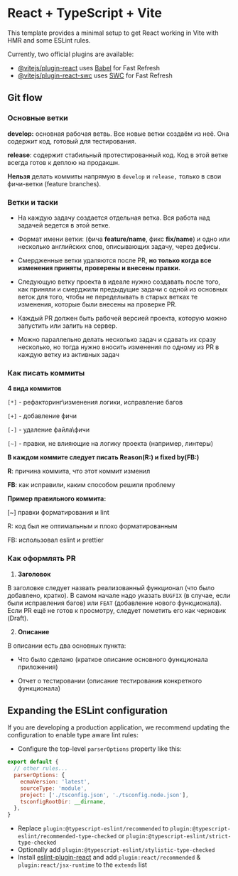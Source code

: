 # React + TypeScript + Vite

This template provides a minimal setup to get React working in Vite with HMR and some ESLint rules.

Currently, two official plugins are available:

- [@vitejs/plugin-react](https://github.com/vitejs/vite-plugin-react/blob/main/packages/plugin-react/README.md) uses [Babel](https://babeljs.io/) for Fast Refresh
- [@vitejs/plugin-react-swc](https://github.com/vitejs/vite-plugin-react-swc) uses [SWC](https://swc.rs/) for Fast Refresh

## Git flow

### Основные ветки

**develop:** основная рабочая ветвь. Все новые ветки создаём из неё. Она содержит код, готовый для тестирования.

**release**: содержит стабильный протестированный код. Код в этой ветке всегда готов к деплою на продакшн.

**Нельзя** делать коммиты напрямую в `develop` и `release,` только в свои фичи-ветки (feature branches).

### Ветки и таски

- На каждую задачу создается отдельная ветка. Вся работа над задачей ведется в этой ветке.

- Формат имени ветки: (фича **feature/name**, фикс **fix/name**) и одно или несколько английских слов, описывающих задачу, через дефисы.

- Смердженные ветки удаляются после PR, **но только когда все изменения приняты, проверены и внесены правки.**

- Следующую ветку проекта в идеале нужно создавать после того, как приняли и смерджили предыдущие задачи с одной из основных веток для того, чтобы не переделывать в старых ветках те изменения, которые были внесены на проверке PR.

- Каждый PR должен быть рабочей версией проекта, которую можно запустить или залить на сервер.

- Можно параллельно делать несколько задач и сдавать их сразу несколько, но тогда нужно вносить изменения по одному из PR в каждую ветку из активных задач

### Как писать коммиты

**4 вида коммитов**

`[*]` - рефакторинг\изменения логики, исправление багов

`[+]` - добавление фичи

`[-]` - удаление файла\фичи

`[~]` - правки, не влияющие на логику проекта (например, линтеры)

**В каждом коммите следует писать Reason(R:) и fixed by(FB:)**

**R**: причина коммита, что этот коммит изменил

**FB**: как исправили, каким способом решили проблему

**Пример правильного коммита:**

[~] правки форматирования и lint

R: код был не оптимальным и плохо форматированным

FB: использовал eslint и prettier

### Как оформлять PR

1. **Заголовок**

В заголовке следует назвать реализованный функционал (что было добавлено, кратко). В самом начале надо указать `BUGFIX` (в случае, если были исправления багов) или `FEAT` (добавление нового функционала). Если PR ещё не готов к просмотру, следует пометить его как черновик (Draft).

2. **Описание**

В описании есть два основных пункта:

- Что было сделано (краткое описание основного функционала приложения)

- Отчет о тестировании (описание тестирования конкретного функционала)

## Expanding the ESLint configuration

If you are developing a production application, we recommend updating the configuration to enable type aware lint rules:

- Configure the top-level `parserOptions` property like this:

```js
export default {
  // other rules...
  parserOptions: {
    ecmaVersion: 'latest',
    sourceType: 'module',
    project: ['./tsconfig.json', './tsconfig.node.json'],
    tsconfigRootDir: __dirname,
  },
}
```

- Replace `plugin:@typescript-eslint/recommended` to `plugin:@typescript-eslint/recommended-type-checked` or `plugin:@typescript-eslint/strict-type-checked`
- Optionally add `plugin:@typescript-eslint/stylistic-type-checked`
- Install [eslint-plugin-react](https://github.com/jsx-eslint/eslint-plugin-react) and add `plugin:react/recommended` & `plugin:react/jsx-runtime` to the `extends` list
